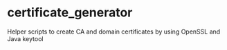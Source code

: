 # certificate_generator
Helper scripts to create CA and domain certificates by using OpenSSL and Java keytool
